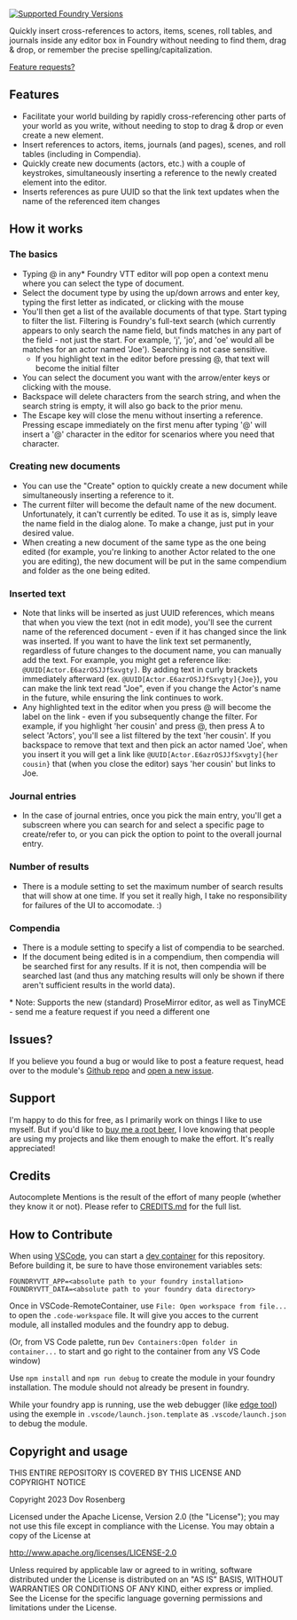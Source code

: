 [![Supported Foundry Versions](https://img.shields.io/endpoint?url=https://foundryshields.com/version?url=https://github.com/dovrosenberg/fvtt-autocomplete-mentions/raw/master/static/module.json)](https://github.com/dovrosenberg/fvtt-autocomplete-mentions)

Quickly insert cross-references to actors, items, scenes, roll tables, and journals inside any editor box in Foundry without needing to find them, drag & drop, or remember the precise spelling/capitalization.

[Feature requests?](https://github.com/dovrosenberg/fvtt-autocomplete-mentions/issues/new/choose)

## Features
- Facilitate your world building by rapidly cross-referencing other parts of your world as you write, 
without needing to stop to drag & drop or even create a new element. 
- Insert references to actors, items, journals (and pages), scenes, and roll tables (including in Compendia).
- Quickly create new documents (actors, etc.) with a couple of keystrokes, simultaneously inserting a reference 
to the newly created element into the editor.
- Inserts references as pure UUID so that the link text updates when the name of the referenced item changes 


## How it works
### The basics
- Typing @ in any* Foundry VTT editor will pop open a context menu where you can select the type of document.
- Select the document type by using the up/down arrows and enter key, typing the first letter as indicated, 
or clicking with the mouse
- You'll then get a list of the available documents of that type.  Start typing to filter the list.  Filtering is Foundry's full-text search (which currently appears to only search the name field, but finds matches in any part of the field - not just the start.  For example, 'j', 'jo', and 'oe' would all be matches for an actor named 'Joe'). Searching is not case sensitive.
  - If you highlight text in the editor before pressing @, that text will become the initial filter
- You can select the document you want with the arrow/enter keys or clicking with the mouse.  
- Backspace will delete characters from the search string, and when the search string is empty, it will also go back to the prior menu.  
- The Escape key will close the menu without inserting a reference.  Pressing escape immediately on the first menu after typing '@' will insert a '@' character in the editor for scenarios where you need that character. 

### Creating new documents
- You can use the "Create" option to quickly create a new document while simultaneously inserting a reference to it.
- The current filter will become the default name of the new document.  Unfortunately, it can't currently be edited.  To use it as is, simply leave the name field in the dialog alone.  To make a change, just put in your desired value.
- When creating a new document of the same type as the one being edited (for example, you're linking to another Actor related to the one you are editing), the new document will be put in the same compendium and folder as the one being edited.

### Inserted text
- Note that links will be inserted as just UUID references, which means that when you view the text (not in edit mode), you'll see the current name of the referenced document - even if it has changed since the link was inserted. If you want to have the link text set permanently, regardless of future changes to the document name, you can manually add the text. For example, you might get a reference like: `@UUID[Actor.E6azrOSJJfSxvgty]`. By adding text in curly brackets immediately afterward (ex. `@UUID[Actor.E6azrOSJJfSxvgty]{Joe}`), you can make the link text read "Joe", even if you change the Actor's name in the future, while ensuring the link continues to work.
- Any highlighted text in the editor when you press @ will become the label on the link - even if you subsequently change the filter.  For example, if you highlight 'her cousin' and press @, then press A to select 'Actors', you'll see a list filtered by the text 'her cousin'.  If you backspace to remove that text and then pick an actor named 'Joe', when you insert it you will get a link like `@UUID[Actor.E6azrOSJJfSxvgty]{her cousin}` that (when you close the editor) says 'her cousin' but links to Joe.

### Journal entries
- In the case of journal entries, once you pick the main entry, you'll get a subscreen where you can search for and select a specific page to create/refer to, or you can pick the option to point to the overall journal entry.

### Number of results
- There is a module setting to set the maximum number of search results that will show at one time.  If you set it really high, I take no responsibility for failures of the UI to accomodate. :) 

### Compendia
- There is a module setting to specify a list of compendia to be searched.  
- If the document being edited is in a compendium, then compendia will be searched first for any results.  If it is not, then compendia will be searched last (and thus any matching results will only be shown if there aren't sufficient results in the world data).

\* Note: Supports the new (standard) ProseMirror editor, as well as TinyMCE - send me a feature request if 
you need a different one


## Issues?

If you believe you found a bug or would like to post a feature request, head over to the module's [Github repo](https://github.com/dovrosenberg/fvtt-autocomplete-mentions) and [open a new issue](https://github.com/dovrosenberg/fvtt-autocomplete-mentions/issues/new/choose).

## Support

I'm happy to do this for free, as I primarily work on things I like to use myself.  But if you'd like to [buy me a root beer](https://ko-fi.com/phloro), I love knowing that people are using my projects and like them enough to make the effort. It's really appreciated!  

## Credits

Autocomplete Mentions is the result of the effort of many people (whether they know it or not). Please refer to [CREDITS.md](https://github.com/dovrosenberg/fvtt-autocomplete-mentions/blob/master/CREDITS.md) for the full list.

## How to Contribute

When using [VSCode](https://code.visualstudio.com/), you can start a [dev container](https://code.visualstudio.com/docs/devcontainers/create-dev-container) for this repository. Before building it, be sure to have those environement variables sets:

```
FOUNDRYVTT_APP=<absolute path to your foundry installation>
FOUNDRYVTT_DATA=<absolute path to your foundry data directory>
```

Once in VSCode-RemoteContainer, use `File: Open workspace from file...` to open the `.code-workspace` file. It will give you acces to the current module, all installed modules and the foundry app to debug.

(Or, from VS Code palette, run `Dev Containers:Open folder in container...` to start and go right to the container from any VS Code window)

Use `npm install` and `npm run debug` to create the module in your foundry installation. The module should not already be present in foundry.

While your foundry app is running, use the web debugger (like [edge tool](https://marketplace.visualstudio.com/items?itemName=ms-edgedevtools.vscode-edge-devtools)) using the exemple in `.vscode/launch.json.template` as `.vscode/launch.json` to debug the module.

## Copyright and usage
THIS ENTIRE REPOSITORY IS COVERED BY THIS LICENSE AND COPYRIGHT NOTICE

Copyright 2023 Dov Rosenberg

Licensed under the Apache License, Version 2.0 (the "License");
you may not use this file except in compliance with the License.
You may obtain a copy of the License at

  http://www.apache.org/licenses/LICENSE-2.0

Unless required by applicable law or agreed to in writing, software
distributed under the License is distributed on an "AS IS" BASIS,
WITHOUT WARRANTIES OR CONDITIONS OF ANY KIND, either express or implied.
See the License for the specific language governing permissions and
limitations under the License.
